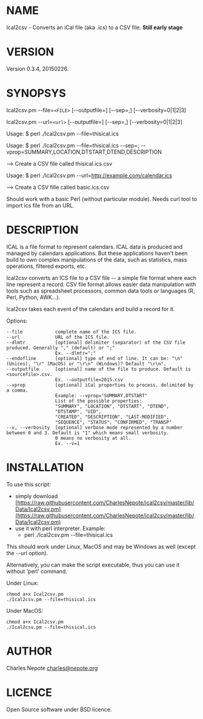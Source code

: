 # NAME

Ical2csv - Converts an iCal file (aka .ics) to a CSV file. __Still early stage__

# VERSION

Version 0.3.4, 20150226.

# SYNOPSYS

Ical2csv.pm --file=`<FILE>` \[--outputfile=<FILE>\] \[--sep=,\] \[--verbosity=0|1|2|3\]

Ical2csv.pm --url=`<url>` \[--outputfile=<FILE>\] \[--sep=,\] \[--verbosity=0|1|2|3\]

Usage: $ perl ./Ical2csv.pm --file=thisical.ics

Usage: $ perl ./Ical2csv.pm --file=thisical.ics --sep=; --vprop=SUMMARY,LOCATION,DTSTART,DTEND,DESCRIPTION

\--> Create a CSV file called thisical.ics.csv

Usage: $ perl ./Ical2csv.pm --url=http://example.com/calendar.ics

\--> Create a CSV fille called basic.ics.csv

Should work with a basic Perl (without particular module). Needs curl tool to import ics file from an URL.

# DESCRIPTION

ICAL is a file format to represent calendars. ICAL data is produced and managed by calendars applications.
But these applications haven't been build to own complex manipulations of the data, such as statistics,
mass operations, filtered exports, etc.

Ical2csv converts an ICS file to a CSV file -- a simple file format where each line represent a record.
CSV file format allows easier data manipulation with tools such as spreadsheet processors, common data tools
or languages (R, Perl, Python, AWK...).

Ical2csv takes each event of the calendars and build a record for it.

Options:

    --file            complete name of the ICS file.
    --url             URL of the ICS file.
    --dlmtr           [optional] delimiter (separator) of the CSV file produced. Generally "," (default) or ";"
                      Ex. --dlmtr=";"
    --endofline       [optional] type of end of line. It can be: "\n" (Unices), "\r" (MacOS) or "\r\n" (Windows)? Default "\r\n".
    --outputfile      [optional] name of the file to produce. Default is <sourcefile>.csv.
                      Ex. --outputfile=2015.csv
    --vprop           [optional] iCal properties to process, delimited by a comma.
                      Example: --vprop="SUMMARY,DTSTART"
                      List of the possible properties:
                      "SUMMARY", "LOCATION", "DTSTART", "DTEND",
                      "DTSTAMP", "UID",
                      "CREATED", "DESCRIPTION", "LAST-MODIFIED",
                      "SEQUENCE", "STATUS", "CONFIRMED", "TRANSP"
    --v, --verbosity  [optional] verbose mode represented by a number between 0 and 3. Default is "1" which means small verbosity.
                      0 means no verbosity at all.
                      Ex. --v=1



# INSTALLATION

To use this script:

- simply download [https://raw.githubusercontent.com/CharlesNepote/ical2csv/master/lib/Data/Ical2csv.pm](https://raw.githubusercontent.com/CharlesNepote/ical2csv/master/lib/Data/Ical2csv.pm)
- use it with perl interpreter. Example:
    - perl ./Ical2csv.pm --file=thisical.ics



This should work under Linux, MacOS and may be Windows as well (except the --url option).

Alternatively, you can make the script executable, thus you can use it without 'perl' command.

Under Linux:

    chmod a+x Ical2csv.pm
    ./Ical2csv.pm --file=thisical.ics

Under MacOS:

    chmod a+x Ical2csv.pm
    ./Ical2csv.pm --file=thisical.ics



# AUTHOR

Charles Nepote <charles@nepote.org>

# LICENCE

Open Source software under BSD licence.
